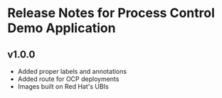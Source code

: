 # Release Notes for Process Control Demo Application

## v1.0.0

* Added proper labels and annotations
* Added route for OCP deployments
* Images built on Red Hat's UBIs